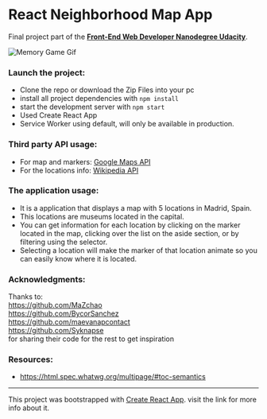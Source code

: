 # React Neighborhood Map App

Final project part of the [**Front-End Web Developer Nanodegree Udacity**](https://eu.udacity.com/course/front-end-web-developer-nanodegree--nd001).


![Memory Game Gif](https://user-images.githubusercontent.com/30567608/44284058-88c56c80-a260-11e8-96f8-4e09558f92e3.gif "gif of the map app")


### Launch the project:
* Clone the repo or download the Zip Files into your pc
* install all project dependencies with `npm install`
* start the development server with `npm start`
* Used Create React App
* Service Worker using default, will only be available in production.

### Third party API usage:
* For map and markers: [Google Maps API](https://developers.google.com/maps/documentation/javascript/tutorial?hl=en_GB)
* For the locations info: [Wikipedia API](https://www.mediawiki.org/wiki/API:Query#Generators)

### The application usage:
* It is a application that displays a map with 5 locations in Madrid, Spain.
* This locations are museums located in the capital.
* You can get information for each location by clicking on the marker located in the map, clicking over the list on the aside section, or by filtering using the selector.
* Selecting a location will make the marker of that location animate so you can easily know where it is located.

### Acknowledgments:
Thanks to: <br/>
https://github.com/MaZchao<br/>
https://github.com/BycorSanchez<br/>
https://github.com/maevanapcontact<br/>
https://github.com/Syknapse<br/>
for sharing their code for the rest to get inspiration <br/>

### Resources:
* https://html.spec.whatwg.org/multipage/#toc-semantics

<hr>

This project was bootstrapped with [Create React App](https://github.com/facebookincubator/create-react-app).
visit the link for more info about it.

